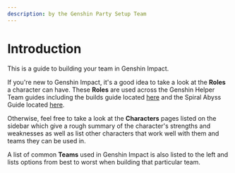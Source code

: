 ```yaml
---
description: by the Genshin Party Setup Team
---
```


# Introduction

This is a guide to building your team in Genshin Impact.

If you're new to Genshin Impact, it's a good idea to take a look at the **Roles** a character can have. These **Roles** are used across the Genshin Helper Team guides including the builds guide located [here](https://tinyurl.com/genshinbuilds) and the Spiral Abyss Guide located [here](https://genshinhelper.gitbook.io/abyss/).

Otherwise, feel free to take a look at the **Characters** pages listed on the sidebar which give a rough summary of the character's strengths and weaknesses as well as list other characters that work well with them and teams they can be used in.

A list of common **Teams** used in Genshin Impact is also listed to the left and lists options from best to worst when building that particular team.

